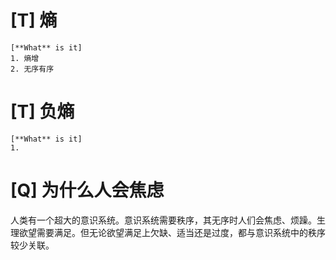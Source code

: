 # [T] 熵

    [**What** is it]
    1. 熵增
    2. 无序有序

# [T] 负熵

    [**What** is it]
    1. 


# [Q] 为什么人会焦虑

人类有一个超大的意识系统。意识系统需要秩序，其无序时人们会焦虑、烦躁。生理欲望需要满足。但无论欲望满足上欠缺、适当还是过度，都与意识系统中的秩序较少关联。


